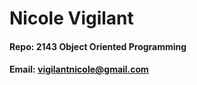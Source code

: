 # Nicole Vigilant
#### Repo: 2143 Object Oriented Programming
#### Email: vigilantnicole@gmail.com

